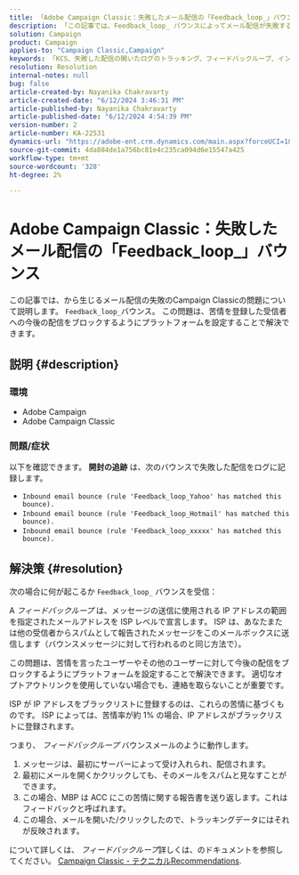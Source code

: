 ```yaml
---
title: 「Adobe Campaign Classic：失敗したメール配信の「Feedback_loop_」バウンス」
description: 「この記事では、Feedback_loop_ バウンスによってメール配信が失敗するというCampaign Classicの問題について説明します。」
solution: Campaign
product: Campaign
applies-to: "Campaign Classic,Campaign"
keywords: 「KCS、失敗した配信の開いたログのトラッキング、フィードバックループ、インバウンド E メールバウンス、ACC、」
resolution: Resolution
internal-notes: null
bug: false
article-created-by: Nayanika Chakravarty
article-created-date: "6/12/2024 3:46:31 PM"
article-published-by: Nayanika Chakravarty
article-published-date: "6/12/2024 4:54:39 PM"
version-number: 2
article-number: KA-22531
dynamics-url: "https://adobe-ent.crm.dynamics.com/main.aspx?forceUCI=1&pagetype=entityrecord&etn=knowledgearticle&id=3c4ab7eb-d228-ef11-840b-0022480a40c2"
source-git-commit: 4da884de1a756bc81e4c235ca094d6e15547a425
workflow-type: tm+mt
source-wordcount: '328'
ht-degree: 2%

---
```


# Adobe Campaign Classic：失敗したメール配信の「Feedback_loop_」バウンス


この記事では、から生じるメール配信の失敗のCampaign Classicの問題について説明します。 `Feedback_loop_`バウンス。 この問題は、苦情を登録した受信者への今後の配信をブロックするようにプラットフォームを設定することで解決できます。

## 説明 {#description}


### 環境

- Adobe Campaign
- Adobe Campaign Classic


### 問題/症状

以下を確認できます。 <b>開封の追跡</b> は、次のバウンスで失敗した配信をログに記録します。

- `Inbound email bounce (rule 'Feedback_loop_Yahoo' has matched this bounce).`
- `Inbound email bounce (rule 'Feedback_loop_Hotmail' has matched this bounce).`
- `Inbound email bounce (rule 'Feedback_loop_xxxxx' has matched this bounce).`



## 解決策 {#resolution}


次の場合に何が起こるか `Feedback_loop_` バウンスを受信：

A *フィードバックループ* は、メッセージの送信に使用される IP アドレスの範囲を指定されたメールアドレスを ISP レベルで宣言します。 ISP は、あなたまたは他の受信者からスパムとして報告されたメッセージをこのメールボックスに送信します（バウンスメッセージに対して行われるのと同じ方法で）。

この問題は、苦情を言ったユーザーやその他のユーザーに対して今後の配信をブロックするようにプラットフォームを設定することで解決できます。 適切なオプトアウトリンクを使用していない場合でも、連絡を取らないことが重要です。

ISP が IP アドレスをブラックリストに登録するのは、これらの苦情に基づくものです。 ISP によっては、苦情率が約 1% の場合、IP アドレスがブラックリストに登録されます。

つまり、 *フィードバックループ* バウンスメールのように動作します。

1. メッセージは、最初にサーバーによって受け入れられ、配信されます。
2. 最初にメールを開くかクリックしても、そのメールをスパムと見なすことができます。
3. この場合、MBP は ACC にこの苦情に関する報告書を送り返します。これはフィードバックと呼ばれます。
4. この場合、メールを開いた/クリックしたので、トラッキングデータにはそれが反映されます。


について詳しくは、 *フィードバックループ*&#x200B;詳しくは、のドキュメントを参照してください。 [Campaign Classic - テクニカルRecommendations](https://experienceleague.adobe.com/docs/deliverability-learn/deliverability-best-practice-guide/additional-resources/campaign/acc-technical-recommendations.html?lang=en#feedback-loop-acc).
